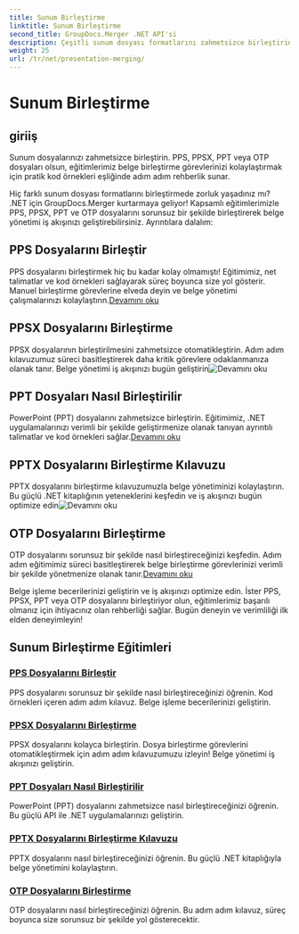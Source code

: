 ```yaml
---
title: Sunum Birleştirme
linktitle: Sunum Birleştirme
second_title: GroupDocs.Merger .NET API'si
description: Çeşitli sunum dosyası formatlarını zahmetsizce birleştirin. PPS, PPSX, PPT ve OTP dosyalarını verimli bir şekilde birleştirmek için eğitimlerimizi takip edin. #GrupDocs.Birleşme
weight: 25
url: /tr/net/presentation-merging/
---
```


# Sunum Birleştirme

## giriiş

Sunum dosyalarınızı zahmetsizce birleştirin. PPS, PPSX, PPT veya OTP dosyaları olsun, eğitimlerimiz belge birleştirme görevlerinizi kolaylaştırmak için pratik kod örnekleri eşliğinde adım adım rehberlik sunar.

Hiç farklı sunum dosyası formatlarını birleştirmede zorluk yaşadınız mı? .NET için GroupDocs.Merger kurtarmaya geliyor! Kapsamlı eğitimlerimizle PPS, PPSX, PPT ve OTP dosyalarını sorunsuz bir şekilde birleştirerek belge yönetimi iş akışınızı geliştirebilirsiniz. Ayrıntılara dalalım:

##  PPS Dosyalarını Birleştir

 PPS dosyalarını birleştirmek hiç bu kadar kolay olmamıştı! Eğitimimiz, net talimatlar ve kod örnekleri sağlayarak süreç boyunca size yol gösterir. Manuel birleştirme görevlerine elveda deyin ve belge yönetimi çalışmalarınızı kolaylaştırın.[Devamını oku](./merge-pps-files/)

##  PPSX Dosyalarını Birleştirme

 PPSX dosyalarının birleştirilmesini zahmetsizce otomatikleştirin. Adım adım kılavuzumuz süreci basitleştirerek daha kritik görevlere odaklanmanıza olanak tanır. Belge yönetimi iş akışınızı bugün geliştirin![Devamını oku](./merging-ppsx-files/)

##  PPT Dosyaları Nasıl Birleştirilir

 PowerPoint (PPT) dosyalarını zahmetsizce birleştirin. Eğitimimiz, .NET uygulamalarınızı verimli bir şekilde geliştirmenize olanak tanıyan ayrıntılı talimatlar ve kod örnekleri sağlar.[Devamını oku](./how-to-merge-ppt-files/)

##  PPTX Dosyalarını Birleştirme Kılavuzu

 PPTX dosyalarını birleştirme kılavuzumuzla belge yönetiminizi kolaylaştırın. Bu güçlü .NET kitaplığının yeteneklerini keşfedin ve iş akışınızı bugün optimize edin![Devamını oku](./guide-merging-pptx-files/)

##  OTP Dosyalarını Birleştirme

OTP dosyalarını sorunsuz bir şekilde nasıl birleştireceğinizi keşfedin. Adım adım eğitimimiz süreci basitleştirerek belge birleştirme görevlerinizi verimli bir şekilde yönetmenize olanak tanır.[Devamını oku](./merging-otp-files/)

Belge işleme becerilerinizi geliştirin ve iş akışınızı optimize edin. İster PPS, PPSX, PPT veya OTP dosyalarını birleştiriyor olun, eğitimlerimiz başarılı olmanız için ihtiyacınız olan rehberliği sağlar. Bugün deneyin ve verimliliği ilk elden deneyimleyin!
## Sunum Birleştirme Eğitimleri
### [PPS Dosyalarını Birleştir](./merge-pps-files/)
PPS dosyalarını sorunsuz bir şekilde nasıl birleştireceğinizi öğrenin. Kod örnekleri içeren adım adım kılavuz. Belge işleme becerilerinizi geliştirin.
### [PPSX Dosyalarını Birleştirme](./merging-ppsx-files/)
PPSX dosyalarını kolayca birleştirin. Dosya birleştirme görevlerini otomatikleştirmek için adım adım kılavuzumuzu izleyin! Belge yönetimi iş akışınızı geliştirin.
### [PPT Dosyaları Nasıl Birleştirilir](./how-to-merge-ppt-files/)
PowerPoint (PPT) dosyalarını zahmetsizce nasıl birleştireceğinizi öğrenin. Bu güçlü API ile .NET uygulamalarınızı geliştirin.
### [PPTX Dosyalarını Birleştirme Kılavuzu](./guide-merging-pptx-files/)
PPTX dosyalarını nasıl birleştireceğinizi öğrenin. Bu güçlü .NET kitaplığıyla belge yönetimini kolaylaştırın.
### [OTP Dosyalarını Birleştirme](./merging-otp-files/)
OTP dosyalarını nasıl birleştireceğinizi öğrenin. Bu adım adım kılavuz, süreç boyunca size sorunsuz bir şekilde yol gösterecektir.